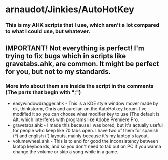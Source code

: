 # arnaudot/Jinkies/AutoHotKey
### This is my AHK scripts that I use, which aren't a lot compared to what I could use, but whatever.
## IMPORTANT! Not everything is perfect! I'm trying to fix bugs which in scripts like gravetabs.ahk, are common. It might be perfect for you, but not to my standards.
### More info about them are inside the script in the comments (The parts that begin with ";")
* easywindowdragger.ahk -
This is a KDE style window mover made by ck, thinkstorm, Chris and aurelian on the AutoHotkey forum. I've modified it so you can choose what modifier key to use (The default is Alt, which interferes with programs like Adobe Premiere Pro.
* gravetabs.ahk -
I made this because I was bored, but it's actually useful for people who keep like 70 tabs open. I have two of them for spanish (º) and english (`) layouts, mainly because it's my laptop's layout.
* volumewheel.ahk -
This is to end for good the inconsistency between laptop keyboards, and so you don't need to tab out on PC if you wanna change the volume or skip a song while in a game.
